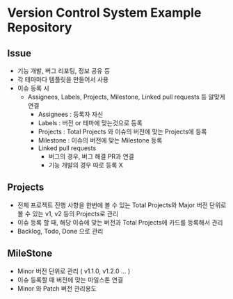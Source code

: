 # Version Control System Example Repository

## Issue

- 기능 개발, 버그 리포팅, 정보 공유 등
- 각 테마마다 템플릿을 만들어서 사용
- 이슈 등록 시
  - Assignees, Labels, Projects, Milestone, Linked pull requests 등 알맞게 연결
    - Assignees : 등록자 자신
    - Labels : 버전 or 테마에 맞는것으로 등록
    - Projects : Total Projects 와 이슈의 버전에 맞는 Projects에 등록
    - Milestone : 이슈의 버전에 맞는 Milestone 등록
    - Linked pull requests
      - 버그의 경우, 버그 해결 PR과 연결
      - 기능 개발의 경우 따로 등록 X

## Projects

- 전체 프로젝트 진행 사항을 한번에 볼 수 있는 Total Projects와 Major 버전 단위로 볼 수 있는 v1, v2 등의 Projects로 관리
- 이슈 등록 할 때, 해당 이슈에 맞는 버전과 Total Projects에 카드를 등록해서 관리
- Backlog, Todo, Done 으로 관리

## MileStone

- Minor 버전 단위로 관리 ( v1.1.0, v1.2.0 ... )
- 이슈 등록할 때 버전에 맞는 마일스톤 연결
- Minor 와 Patch 버전 관리용도
